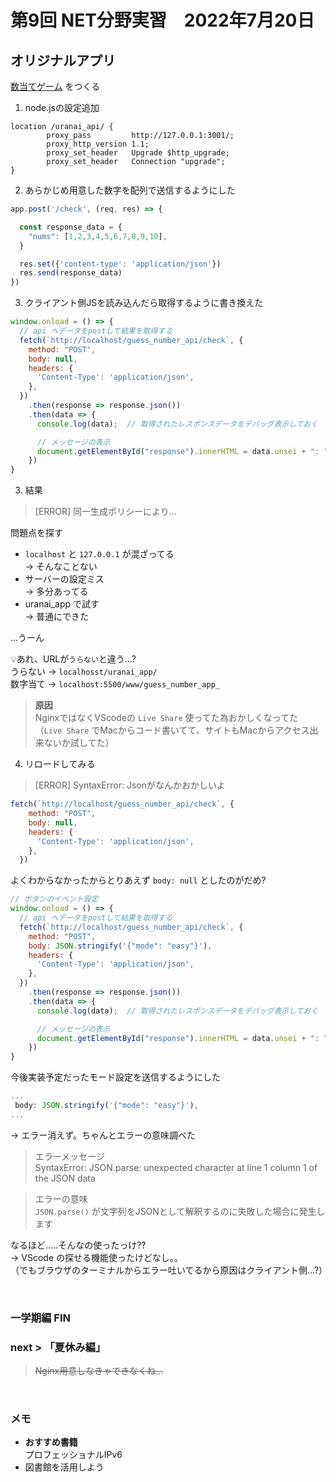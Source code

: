 # 第9回 NET分野実習　2022年7月20日

## オリジナルアプリ
[数当てゲーム](../2022-06-15/memo.md) をつくる

1. node.jsの設定追加
```text
location /uranai_api/ {
        proxy_pass         http://127.0.0.1:3001/;
        proxy_http_version 1.1;
        proxy_set_header   Upgrade $http_upgrade;
        proxy_set_header   Connection "upgrade";
}
```

2. あらかじめ用意した数字を配列で送信するようにした
```JavaScript
app.post('/check', (req, res) => {

  const response_data = {
    "nums": [1,2,3,4,5,6,7,8,9,10],
  }

  res.set({'content-type': 'application/json'})
  res.send(response_data)
})
```

3. クライアント側JSを読み込んだら取得するように書き換えた
```JavaScript
window.onload = () => {
  // api へデータをpostして結果を取得する
  fetch(`http://localhost/guess_number_api/check`, {
    method: "POST",
    body: null,
    headers: {
      'Content-Type': 'application/json',
    },
  })
    .then(response => response.json())
    .then(data => {
      console.log(data);  // 取得されたレスポンスデータをデバッグ表示しておく

      // メッセージの表示
      document.getElementById("response").innerHTML = data.unsei + ": " + data.message
    })
}
```

3. 結果
> [ERROR] 同一生成ポリシーにより...

問題点を探す
* `localhost` と `127.0.0.1` が混ざってる  
-> そんなことない
* サーバーの設定ミス  
-> 多分あってる
* uranai_app で試す  
-> 普通にできた  

...うーん

💡あれ、URLが`うらない`と違う...?  
うらない -> `localhosst/uranai_app/`  
数字当て -> `localhost:5500/www/guess_number_app_`  

> **原因**  
> NginxではなくVScodeの `Live Share` 使ってた為おかしくなってた  
> （`Live Share` でMacからコード書いてて、サイトもMacからアクセス出来ないか試してた）  

4. リロードしてみる
> [ERROR] SyntaxError: Jsonがなんかおかしいよ
```JavaScript
fetch(`http://localhost/guess_number_api/check`, {
    method: "POST",
    body: null,
    headers: {
      'Content-Type': 'application/json',
    },
  })
```
よくわからなかったからとりあえず `body: null` としたのがだめ?

```JavaScript
// ボタンのイベント設定
window.onload = () => {
  // api へデータをpostして結果を取得する
  fetch(`http://localhost/guess_number_api/check`, {
    method: "POST",
    body: JSON.stringify('{"mode": "easy"}'),
    headers: {
      'Content-Type': 'application/json',
    },
  })
    .then(response => response.json())
    .then(data => {
      console.log(data);  // 取得されたレスポンスデータをデバッグ表示しておく

      // メッセージの表示
      document.getElementById("response").innerHTML = data.unsei + ": " + data.message
    })
}
```
今後実装予定だったモード設定を送信するようにした
```JavaScript
...
 body: JSON.stringify('{"mode": "easy"}'),
...
```
-> エラー消えず。ちゃんとエラーの意味調べた

> エラーメッセージ  
> SyntaxError: JSON.parse: unexpected character at line 1 column 1 of the JSON data

> エラーの意味  
> `JSON.parse()` が文字列をJSONとして解釈するのに失敗した場合に発生します

なるほど.....そんなの使ったっけ??  
-> VScode の探せる機能使ったけどなし。。  
（でもブラウザのターミナルからエラー吐いてるから原因はクライアント側...?）

<br>

### 一学期編 FIN

### next > 「夏休み編」
> ~~Nginx用意しなきゃできなくね...~~

<br>


###  メモ
* **おすすめ書籍**  
プロフェッショナルIPv6
* 図書館を活用しよう